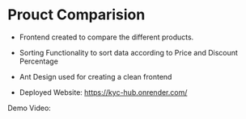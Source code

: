 # Prouct Comparision 

- Frontend created to compare the different products.
- Sorting Functionality to sort data according to Price and Discount Percentage
- Ant Design used for creating a clean frontend

- Deployed Website: https://kyc-hub.onrender.com/

Demo Video:
